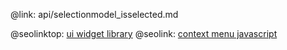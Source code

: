 @link: api/selectionmodel_isselected.md

@seolinktop: [ui widget library](https://webix.com)
@seolink: [context menu javascript](https://webix.com/widget/contextmenu/)